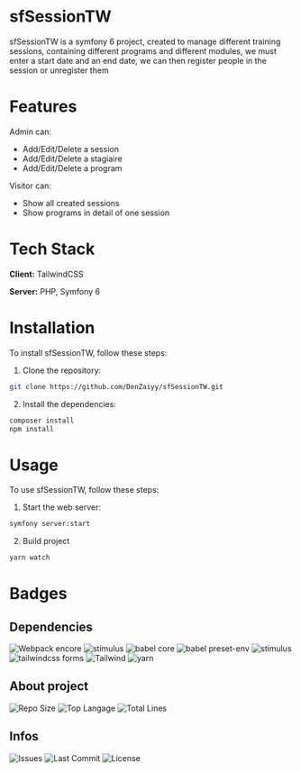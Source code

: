 # sfSessionTW

sfSessionTW is a symfony 6 project, created to manage different training sessions, containing different programs and different modules, we must enter a start date and an end date, we can then register people in the session or unregister them

# Features

Admin can:

-   Add/Edit/Delete a session
-   Add/Edit/Delete a stagiaire
-   Add/Edit/Delete a program

Visitor can:

-   Show all created sessions
-   Show programs in detail of one session

# Tech Stack

**Client:** TailwindCSS

**Server:** PHP, Symfony 6

# Installation

To install sfSessionTW, follow these steps:

1. Clone the repository:

```bash
git clone https://github.com/DenZaiyy/sfSessionTW.git
```

2. Install the dependencies:

```bash
composer install
npm install
```

# Usage

To use sfSessionTW, follow these steps:

1. Start the web server:

```bash
symfony server:start
```

2. Build project

```bash
yarn watch
```

# Badges

## Dependencies

![Webpack encore](https://img.shields.io/github/package-json/dependency-version/denzaiyy/sfsessiontw/dev/@symfony/webpack-encore)
![stimulus](https://img.shields.io/github/package-json/dependency-version/denzaiyy/sfsessiontw/dev/@symfony/stimulus-bridge)
![babel core](https://img.shields.io/github/package-json/dependency-version/denzaiyy/sfsessiontw/dev/@babel/core)
![babel preset-env](https://img.shields.io/github/package-json/dependency-version/denzaiyy/sfsessiontw/dev/@babel/preset-env)
![stimulus](https://img.shields.io/github/package-json/dependency-version/denzaiyy/sfsessiontw/dev/@hotwired/stimulus)
![tailwindcss forms](https://img.shields.io/github/package-json/dependency-version/denzaiyy/sfsessiontw/dev/@tailwindcss/forms)
![Tailwind](https://img.shields.io/github/package-json/dependency-version/denzaiyy/sfsessiontw/dev/tailwindcss)
![yarn](https://img.shields.io/github/package-json/dependency-version/denzaiyy/sfsessiontw/yarn)

## About project

![Repo Size](https://img.shields.io/github/repo-size/denzaiyy/sfsessiontw)
![Top Langage](https://img.shields.io/github/languages/top/denzaiyy/sfsessiontw)
![Total Lines](https://img.shields.io/tokei/lines/github/denzaiyy/sfsessiontw)

## Infos

![Issues](https://img.shields.io/github/issues/denzaiyy/sfsessiontw)
![Last Commit](https://img.shields.io/github/last-commit/denzaiyy/sfsessiontw)
![License](https://img.shields.io/github/license/denzaiyy/sfsessiontw)
